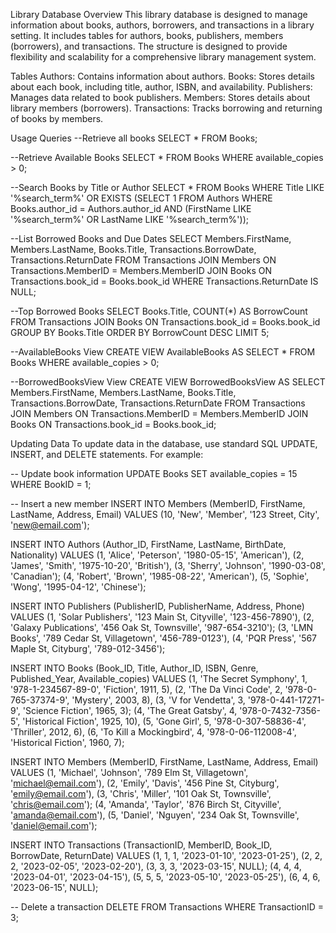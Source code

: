Library Database
Overview
This library database is designed to manage information about books, authors, borrowers, and transactions in a library setting. It includes tables for authors, books, publishers, members (borrowers), and transactions. The structure is designed to provide flexibility and scalability for a comprehensive library management system.

Tables
Authors: Contains information about authors.
Books: Stores details about each book, including title, author, ISBN, and availability.
Publishers: Manages data related to book publishers.
Members: Stores details about library members (borrowers).
Transactions: Tracks borrowing and returning of books by members.

Usage
Queries
--Retrieve all books
SELECT * FROM Books;

--Retrieve Available Books
SELECT * FROM Books WHERE available_copies > 0;


--Search Books by Title or Author
SELECT * FROM Books
WHERE Title LIKE '%search_term%' OR
      EXISTS (SELECT 1 FROM Authors WHERE Books.author_id = Authors.author_id AND (FirstName LIKE '%search_term%' OR LastName LIKE '%search_term%'));

--List Borrowed Books and Due Dates
SELECT Members.FirstName, Members.LastName, Books.Title, Transactions.BorrowDate, Transactions.ReturnDate
FROM Transactions
JOIN Members ON Transactions.MemberID = Members.MemberID
JOIN Books ON Transactions.book_id = Books.book_id
WHERE Transactions.ReturnDate IS NULL;

--Top Borrowed Books
SELECT Books.Title, COUNT(*) AS BorrowCount
FROM Transactions
JOIN Books ON Transactions.book_id = Books.book_id
GROUP BY Books.Title
ORDER BY BorrowCount DESC
LIMIT 5;

--AvailableBooks View
CREATE VIEW AvailableBooks AS
SELECT * FROM Books WHERE available_copies > 0;

--BorrowedBooksView View
CREATE VIEW BorrowedBooksView AS
SELECT Members.FirstName, Members.LastName, Books.Title, Transactions.BorrowDate, Transactions.ReturnDate
FROM Transactions
JOIN Members ON Transactions.MemberID = Members.MemberID
JOIN Books ON Transactions.book_id = Books.book_id;

Updating Data
To update data in the database, use standard SQL UPDATE, INSERT, and DELETE statements. For example:

-- Update book information
UPDATE Books SET available_copies = 15 WHERE BookID = 1;

-- Insert a new member
INSERT INTO Members (MemberID, FirstName, LastName, Address, Email)
VALUES (10, 'New', 'Member', '123 Street, City', 'new@email.com');

INSERT INTO Authors (Author_ID, FirstName, LastName, BirthDate, Nationality)
VALUES
    (1, 'Alice', 'Peterson', '1980-05-15', 'American'),
    (2, 'James', 'Smith', '1975-10-20', 'British'),
    (3, 'Sherry', 'Johnson', '1990-03-08', 'Canadian');
    (4, 'Robert', 'Brown', '1985-08-22', 'American'),
    (5, 'Sophie', 'Wong', '1995-04-12', 'Chinese');

INSERT INTO Publishers (PublisherID, PublisherName, Address, Phone)
VALUES
    (1, 'Solar Publishers', '123 Main St, Cityville', '123-456-7890'),
    (2, 'Galaxy Publications', '456 Oak St, Townsville', '987-654-3210');
    (3, 'LMN Books', '789 Cedar St, Villagetown', '456-789-0123'),
    (4, 'PQR Press', '567 Maple St, Cityburg', '789-012-3456');

INSERT INTO Books (Book_ID, Title, Author_ID, ISBN, Genre, Published_Year, Available_copies)
VALUES
    (1, 'The Secret Symphony', 1, '978-1-234567-89-0', 'Fiction', 1911, 5),
    (2, 'The Da Vinci Code', 2, '978-0-765-37374-9', 'Mystery', 2003, 8),
    (3, 'V for Vendetta', 3, '978-0-441-17271-9', 'Science Fiction', 1965, 3);
    (4, 'The Great Gatsby', 4, '978-0-7432-7356-5', 'Historical Fiction', 1925, 10),
    (5, 'Gone Girl', 5, '978-0-307-58836-4', 'Thriller', 2012, 6),
    (6, 'To Kill a Mockingbird', 4, '978-0-06-112008-4', 'Historical Fiction', 1960, 7);

INSERT INTO Members (MemberID, FirstName, LastName, Address, Email)
VALUES
    (1, 'Michael', 'Johnson', '789 Elm St, Villagetown', 'michael@email.com'),
    (2, 'Emily', 'Davis', '456 Pine St, Cityburg', 'emily@email.com'),
    (3, 'Chris', 'Miller', '101 Oak St, Townsville', 'chris@email.com');
    (4, 'Amanda', 'Taylor', '876 Birch St, Cityville', 'amanda@email.com'),
    (5, 'Daniel', 'Nguyen', '234 Oak St, Townsville', 'daniel@email.com');

INSERT INTO Transactions (TransactionID, MemberID, Book_ID, BorrowDate, ReturnDate)
VALUES
    (1, 1, 1, '2023-01-10', '2023-01-25'),
    (2, 2, 2, '2023-02-05', '2023-02-20'),
    (3, 3, 3, '2023-03-15', NULL);
    (4, 4, 4, '2023-04-01', '2023-04-15'),
    (5, 5, 5, '2023-05-10', '2023-05-25'),
    (6, 4, 6, '2023-06-15', NULL);

-- Delete a transaction
DELETE FROM Transactions WHERE TransactionID = 3;
